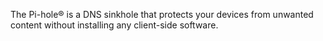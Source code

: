 The Pi-hole® is a DNS sinkhole that protects your devices from unwanted content without installing any client-side software.
